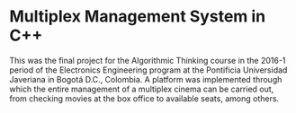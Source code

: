 # Multiplex Management System in C++
This was the final project for the Algorithmic Thinking course in the 2016-1 period of the Electronics Engineering program at the Pontificia Universidad Javeriana in Bogotá D.C., Colombia. A platform was implemented through which the entire management of a multiplex cinema can be carried out, from checking movies at the box office to available seats, among others.
